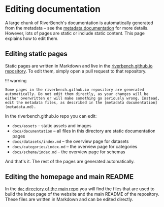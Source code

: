 # Editing documentation

A large chunk of RiverBench's documentation is automatically generated from the metadata – see the [metadata documentation](metadata.md) for more details. However, lots of pages are static or include static content. This page explains how to edit them.

## Editing static pages

Static pages are written in Markdown and live in the [riverbench.github.io repository](https://github.com/RiverBench/riverbench.github.io). To edit them, simply open a pull request to that repository.

!!! warning

    Some pages in the riverbench.github.io repository are generated automatically. Do not edit them directly, as your changes will be either overwritten or will make something go seriously wrong. Instead, edit the metadata files, as described in the [metadata documentation](metadata.md).

In the riverbench.github.io repo you can edit:

- `docs/assets` – static assets and images
- `docs/documentation` – all files in this directory are static documentation pages
- `docs/datasets/index.md` – the overview page for datasets
- `docs/categories/index.md` – the overview page for categories
- `docs/schema/index.md` – the overview page for schemas

And that's it. The rest of the pages are generated automatically.

## Editing the homepage and main README

In the [`doc` directory of the main repo](https://github.com/RiverBench/RiverBench/tree/main/doc) you will find the files that are used to build the index page of the website and the main README of the repository. These files are written in Markdown and can be edited directly.

<!--
    ## Others?

    TODO: this should be simplified... See: https://github.com/RiverBench/RiverBench/issues/80
-->
